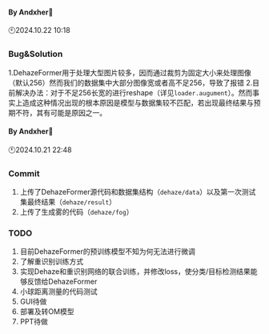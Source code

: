#### By Andxher🐸
🕙2024.10.22 10:18
### Bug&Solution
1.DehazeFormer用于处理大型图片较多，因而通过裁剪为固定大小来处理图像（默认256）然而我们的数据集中大部分图像宽或者高不足256，导致了报错
2.目前解决办法：对于不足256长宽的进行reshape（详见`loader.augument`）。然而事实上造成这种情况出现的根本原因是模型与数据集较不匹配，若出现最终结果与预期不符，其有可能是原因之一。

#### By Andxher🐸
🕚2024.10.21 22:48

### Commit
1. 上传了DehazeFormer源代码和数据集结构（`dehaze/data`）以及第一次测试集最终结果（`dehaze/result`）
2. 上传了生成雾的代码（`dehaze/fog`）

### TODO
1. 目前DehazeFormer的预训练模型不知为何无法进行微调
2. 了解重识别训练方式
3. 实现Dehaze和重识别网络的联合训练，并修改loss，使分类/目标检测结果能够反馈给DehazeFormer
4. 小球距离测量的代码测试
5. GUI待做
6. 部署及转OM模型
7. PPT待做



